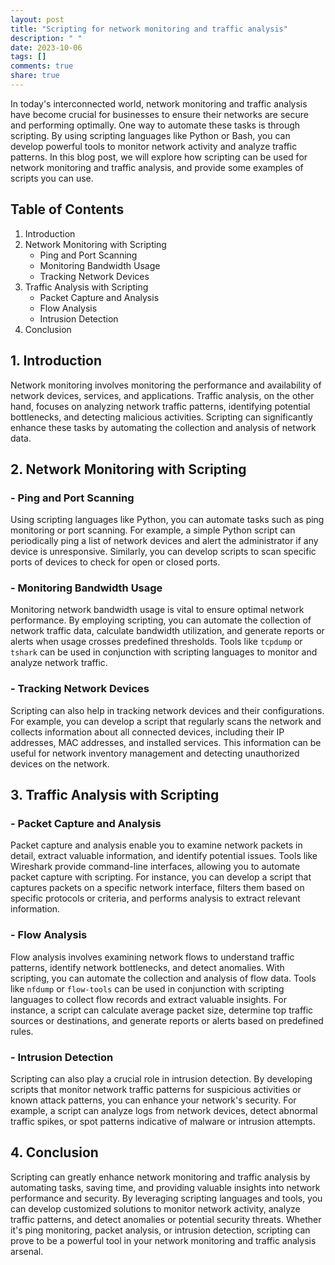 ```yaml
---
layout: post
title: "Scripting for network monitoring and traffic analysis"
description: " "
date: 2023-10-06
tags: []
comments: true
share: true
---
```


In today's interconnected world, network monitoring and traffic analysis have become crucial for businesses to ensure their networks are secure and performing optimally. One way to automate these tasks is through scripting. By using scripting languages like Python or Bash, you can develop powerful tools to monitor network activity and analyze traffic patterns. In this blog post, we will explore how scripting can be used for network monitoring and traffic analysis, and provide some examples of scripts you can use.

## Table of Contents
1. Introduction
2. Network Monitoring with Scripting
   - Ping and Port Scanning
   - Monitoring Bandwidth Usage
   - Tracking Network Devices
3. Traffic Analysis with Scripting
   - Packet Capture and Analysis
   - Flow Analysis
   - Intrusion Detection
4. Conclusion

## 1. Introduction
Network monitoring involves monitoring the performance and availability of network devices, services, and applications. Traffic analysis, on the other hand, focuses on analyzing network traffic patterns, identifying potential bottlenecks, and detecting malicious activities. Scripting can significantly enhance these tasks by automating the collection and analysis of network data.

## 2. Network Monitoring with Scripting

### - Ping and Port Scanning
Using scripting languages like Python, you can automate tasks such as ping monitoring or port scanning. For example, a simple Python script can periodically ping a list of network devices and alert the administrator if any device is unresponsive. Similarly, you can develop scripts to scan specific ports of devices to check for open or closed ports.

### - Monitoring Bandwidth Usage
Monitoring network bandwidth usage is vital to ensure optimal network performance. By employing scripting, you can automate the collection of network traffic data, calculate bandwidth utilization, and generate reports or alerts when usage crosses predefined thresholds. Tools like `tcpdump` or `tshark` can be used in conjunction with scripting languages to monitor and analyze network traffic.

### - Tracking Network Devices
Scripting can also help in tracking network devices and their configurations. For example, you can develop a script that regularly scans the network and collects information about all connected devices, including their IP addresses, MAC addresses, and installed services. This information can be useful for network inventory management and detecting unauthorized devices on the network.

## 3. Traffic Analysis with Scripting

### - Packet Capture and Analysis
Packet capture and analysis enable you to examine network packets in detail, extract valuable information, and identify potential issues. Tools like Wireshark provide command-line interfaces, allowing you to automate packet capture with scripting. For instance, you can develop a script that captures packets on a specific network interface, filters them based on specific protocols or criteria, and performs analysis to extract relevant information.

### - Flow Analysis
Flow analysis involves examining network flows to understand traffic patterns, identify network bottlenecks, and detect anomalies. With scripting, you can automate the collection and analysis of flow data. Tools like `nfdump` or `flow-tools` can be used in conjunction with scripting languages to collect flow records and extract valuable insights. For instance, a script can calculate average packet size, determine top traffic sources or destinations, and generate reports or alerts based on predefined rules.

### - Intrusion Detection
Scripting can also play a crucial role in intrusion detection. By developing scripts that monitor network traffic patterns for suspicious activities or known attack patterns, you can enhance your network's security. For example, a script can analyze logs from network devices, detect abnormal traffic spikes, or spot patterns indicative of malware or intrusion attempts.

## 4. Conclusion

Scripting can greatly enhance network monitoring and traffic analysis by automating tasks, saving time, and providing valuable insights into network performance and security. By leveraging scripting languages and tools, you can develop customized solutions to monitor network activity, analyze traffic patterns, and detect anomalies or potential security threats. Whether it's ping monitoring, packet analysis, or intrusion detection, scripting can prove to be a powerful tool in your network monitoring and traffic analysis arsenal.